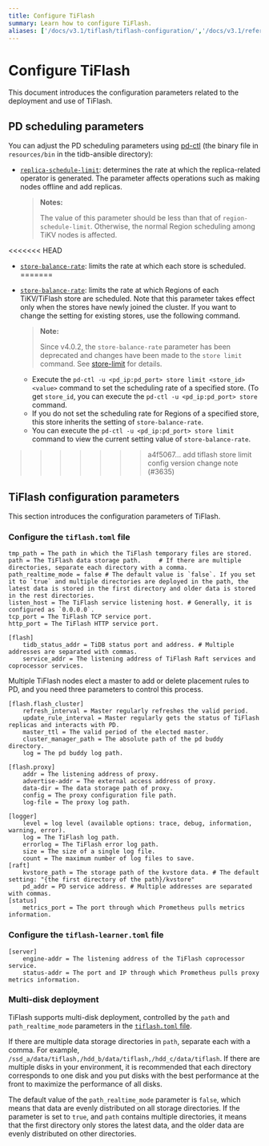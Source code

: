 ```yaml
---
title: Configure TiFlash
summary: Learn how to configure TiFlash.
aliases: ['/docs/v3.1/tiflash/tiflash-configuration/','/docs/v3.1/reference/tiflash/configuration/']
---
```


# Configure TiFlash

This document introduces the configuration parameters related to the deployment and use of TiFlash.

## PD scheduling parameters

You can adjust the PD scheduling parameters using [pd-ctl](/pd-control.md) (the binary file in `resources/bin` in the tidb-ansible directory):

- [`replica-schedule-limit`](/pd-configuration-file.md#replica-schedule-limit): determines the rate at which the replica-related operator is generated. The parameter affects operations such as making nodes offline and add replicas.

    > **Notes:**
    >
    > The value of this parameter should be less than that of `region-schedule-limit`. Otherwise, the normal Region scheduling among TiKV nodes is affected.

<<<<<<< HEAD
- [`store-balance-rate`](/pd-configuration-file.md#store-balance-rate): limits the rate at which each store is scheduled.
=======
- [`store-balance-rate`](/pd-configuration-file.md#store-balance-rate): limits the rate at which Regions of each TiKV/TiFlash store are scheduled. Note that this parameter takes effect only when the stores have newly joined the cluster. If you want to change the setting for existing stores, use the following command.

    > **Note:**
    >
    > Since v4.0.2, the `store-balance-rate` parameter has been deprecated and changes have been made to the `store limit` command. See [store-limit](/configure-store-limit.md) for details.

    - Execute the `pd-ctl -u <pd_ip:pd_port> store limit <store_id> <value>` command to set the scheduling rate of a specified store. (To get `store_id`, you can execute the `pd-ctl -u <pd_ip:pd_port> store` command. 
    - If you do not set the scheduling rate for Regions of a specified store, this store inherits the setting of `store-balance-rate`. 
    - You can execute the `pd-ctl -u <pd_ip:pd_port> store limit` command to view the current setting value of `store-balance-rate`.
>>>>>>> a4f5067... add tiflash store limit config version change note (#3635)

## TiFlash configuration parameters

This section introduces the configuration parameters of TiFlash.

### Configure the `tiflash.toml` file

```
tmp_path = The path in which the TiFlash temporary files are stored.
path = The TiFlash data storage path.     # If there are multiple directories, separate each directory with a comma.
path_realtime_mode = false # The default value is `false`. If you set it to `true` and multiple directories are deployed in the path, the latest data is stored in the first directory and older data is stored in the rest directories.
listen_host = The TiFlash service listening host. # Generally, it is configured as `0.0.0.0`.
tcp_port = The TiFlash TCP service port.
http_port = The TiFlash HTTP service port.
```

```
[flash]
    tidb_status_addr = TiDB status port and address. # Multiple addresses are separated with commas.
    service_addr = The listening address of TiFlash Raft services and coprocessor services.
```

Multiple TiFlash nodes elect a master to add or delete placement rules to PD, and you need three parameters to control this process.

```
[flash.flash_cluster]
    refresh_interval = Master regularly refreshes the valid period.
    update_rule_interval = Master regularly gets the status of TiFlash replicas and interacts with PD.
    master_ttl = The valid period of the elected master.
    cluster_manager_path = The absolute path of the pd buddy directory.
    log = The pd buddy log path.

[flash.proxy]
    addr = The listening address of proxy.
    advertise-addr = The external access address of proxy.
    data-dir = The data storage path of proxy.
    config = The proxy configuration file path.
    log-file = The proxy log path.

[logger]
    level = log level (available options: trace, debug, information, warning, error).
    log = The TiFlash log path.
    errorlog = The TiFlash error log path.
    size = The size of a single log file.
    count = The maximum number of log files to save.
[raft]
    kvstore_path = The storage path of the kvstore data. # The default setting: "{the first directory of the path}/kvstore"
    pd_addr = PD service address. # Multiple addresses are separated with commas.
[status]
    metrics_port = The port through which Prometheus pulls metrics information.
```

### Configure the `tiflash-learner.toml` file

```
[server]
    engine-addr = The listening address of the TiFlash coprocessor service.
    status-addr = The port and IP through which Prometheus pulls proxy metrics information.
```

### Multi-disk deployment

TiFlash supports multi-disk deployment, controlled by the `path` and `path_realtime_mode` parameters in the [`tiflash.toml` file](#configure-the-tiflashtoml-file).

If there are multiple data storage directories in `path`, separate each with a comma. For example, `/ssd_a/data/tiflash,/hdd_b/data/tiflash,/hdd_c/data/tiflash`. If there are multiple disks in your environment, it is recommended that each directory corresponds to one disk and you put disks with the best performance at the front to maximize the performance of all disks.

The default value of the `path_realtime_mode` parameter is `false`, which means that data are evenly distributed on all storage directories. If the parameter is set to `true`, and `path` contains multiple directories, it means that the first directory only stores the latest data, and the older data are evenly distributed on other directories.

